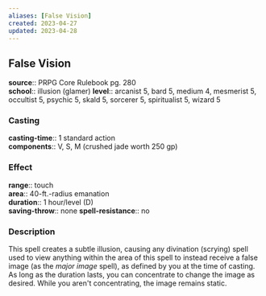 ```yaml
---
aliases: [False Vision]
created: 2023-04-27
updated: 2023-04-28
---
```


## False Vision

**source**:: PRPG Core Rulebook pg. 280  
**school**:: illusion (glamer)
**level**:: arcanist 5, bard 5, medium 4, mesmerist 5, occultist 5, psychic 5, skald 5, sorcerer 5, spiritualist 5, wizard 5

### Casting

**casting-time**:: 1 standard action  
**components**:: V, S, M (crushed jade worth 250 gp)

### Effect

**range**:: touch  
**area**:: 40-ft.-radius emanation  
**duration**:: 1 hour/level (D)  
**saving-throw**:: none
**spell-resistance**:: no

### Description

This spell creates a subtle illusion, causing any divination (scrying) spell used to view anything within the area of this spell to instead receive a false image (as the *major image* spell), as defined by you at the time of casting. As long as the duration lasts, you can concentrate to change the image as desired. While you aren't concentrating, the image remains static.
